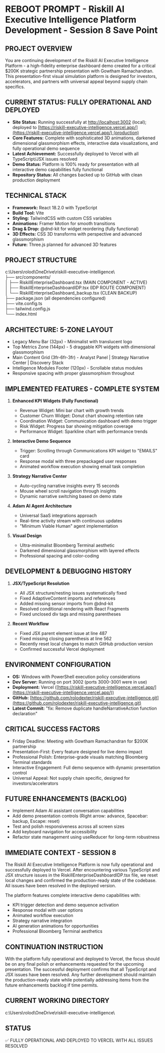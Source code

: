 # REBOOT PROMPT - Riskill AI Executive Intelligence Platform Development - Session 8 Save Point

## PROJECT OVERVIEW

You are continuing development of the Riskill AI Executive Intelligence Platform - a high-fidelity enterprise dashboard demo created for a critical $200K strategic partnership presentation with Gowtham Ramachandran. This presentation-first visual simulation platform is designed for investors, accelerators, and partners with universal appeal beyond supply chain specifics.

## CURRENT STATUS: FULLY OPERATIONAL AND DEPLOYED

- **Site Status:** Running successfully at [http://localhost:3002](http://localhost:3002/) (local); deployed to [https://riskill-executive-intelligence.vercel.app/](https://riskill-executive-intelligence.vercel.app/) (production)
- **Core Features:** Complete with sophisticated 3D animations, darkened dimensional glassmorphism effects, interactive data visualizations, and fully operational demo sequence
- **Latest Achievement:** Successfully deployed to Vercel with all TypeScript/JSX issues resolved
- **Demo Status:** Platform is 100% ready for presentation with all interactive demo capabilities fully functional
- **Repository Status:** All changes backed up to GitHub with clean production deployment

## TECHNICAL STACK

- **Framework:** React 18.2.0 with TypeScript
- **Build Tool:** Vite
- **Styling:** TailwindCSS with custom CSS variables
- **Animations:** Framer Motion for smooth transitions
- **Drag & Drop:** @dnd-kit for widget reordering (fully functional)
- **3D Effects:** CSS 3D transforms with perspective and advanced glassmorphism
- **Future:** Three.js planned for advanced 3D features

## PROJECT STRUCTURE

c:\Users\rolod\OneDrive\riskill-executive-intelligence\  
├── src/components/  
│   ├── RiskillEnterpriseDashboard.tsx (MAIN COMPONENT - ACTIVE)  
│   ├── RiskillEnterpriseDashboardIDP.tsx (IDP ROUTE COMPONENT)  
│   └── RiskillEnterpriseDashboard_backup.tsx (CLEAN BACKUP)  
├── package.json (all dependencies configured)  
├── vite.config.ts  
├── tailwind.config.js  
└── index.html

## ARCHITECTURE: 5-ZONE LAYOUT

- Legacy Menu Bar (32px) - Minimalist with translucent logo
- Top Metrics Zone (144px) - 5 draggable KPI widgets with dimensional glassmorphism
- Main Content Grid (3fr-6fr-3fr) - Analyst Panel | Strategy Narrative Center | Discovery Stack
- Intelligence Modules Footer (120px) - Scrollable status modules
- Responsive spacing with proper glassmorphism throughout

## IMPLEMENTED FEATURES - COMPLETE SYSTEM

1. **Enhanced KPI Widgets (Fully Functional)**
    
    - Revenue Widget: Mini bar chart with growth trends
    - Customer Churn Widget: Donut chart showing retention rate
    - Coordination Widget: Communication dashboard with demo trigger
    - Risk Widget: Progress bar showing mitigation coverage
    - Performance Widget: Sparkline chart with performance trends
2. **Interactive Demo Sequence**
    
    - Trigger: Scrolling through Communications KPI widget to "EMAILS" card
    - Response modal with three prepackaged user responses
    - Animated workflow execution showing email task completion
3. **Strategy Narrative Center**
    
    - Auto-cycling narrative insights every 15 seconds
    - Mouse wheel scroll navigation through insights
    - Dynamic narrative switching based on demo state
4. **Adam AI Agent Architecture**
    
    - Universal SaaS integrations approach
    - Real-time activity stream with continuous updates
    - "Minimum Viable Human" agent implementation
5. **Visual Design**
    
    - Ultra-minimalist Bloomberg Terminal aesthetic
    - Darkened dimensional glassmorphism with layered effects
    - Professional spacing and color-coding

## DEVELOPMENT & DEBUGGING HISTORY

1. **JSX/TypeScript Resolution**
    
    - All JSX structure/nesting issues systematically fixed
    - Fixed AdaptiveContent imports and references
    - Added missing sensor imports from @dnd-kit
    - Resolved conditional rendering with React Fragments
    - Fixed unclosed div tags and missing parentheses
2. **Recent Workflow**
    
    - Fixed JSX parent element issue at line 487
    - Fixed missing closing parenthesis at line 562
    - Recently reset local changes to match GitHub production version
    - Confirmed successful Vercel deployment

## ENVIRONMENT CONFIGURATION

- **OS:** Windows with PowerShell execution policy considerations
- **Dev Server:** Running on port 3002 (ports 3000-3001 were in use)
- **Deployment:** Vercel ([https://riskill-executive-intelligence.vercel.app/](https://riskill-executive-intelligence.vercel.app/))
- **GitHub:** [https://github.com/rolodexter/riskill-executive-intelligence.git](https://github.com/rolodexter/riskill-executive-intelligence.git)
- **Latest Commit:** "fix: Remove duplicate handleNarrativeAction function declaration"

## CRITICAL SUCCESS FACTORS

- Friday Deadline: Meeting with Gowtham Ramachandran for $200K partnership
- Presentation-First: Every feature designed for live demo impact
- Professional Polish: Enterprise-grade visuals matching Bloomberg Terminal standards
- Interactive Engagement: Full demo sequence with dynamic presentation control
- Universal Appeal: Not supply chain specific, designed for investors/accelerators

## FUTURE ENHANCEMENTS (BACKLOG)

- Implement Adam AI assistant conversation capabilities
- Add demo presentation controls (Right arrow: advance, Spacebar: backup, Escape: reset)
- Test and polish responsiveness across all screen sizes
- Add keyboard navigation for accessibility
- Refactor state management using useReducer for long-term robustness

## IMMEDIATE CONTEXT - SESSION 8

The Riskill AI Executive Intelligence Platform is now fully operational and successfully deployed to Vercel. After encountering various TypeScript and JSX structure issues in the RiskillEnterpriseDashboardIDP.tsx file, we reset local changes and confirmed the production-ready state of the codebase. All issues have been resolved in the deployed version.

The platform features complete interactive demo capabilities with:

- KPI trigger detection and demo sequence activation
- Response modal with user options
- Animated workflow execution
- Strategy narrative integration
- AI generation animations for opportunities
- Professional Bloomberg Terminal aesthetics

## CONTINUATION INSTRUCTION

With the platform fully operational and deployed to Vercel, the focus should be on any final polish or enhancements requested for the upcoming presentation. The successful deployment confirms that all TypeScript and JSX issues have been resolved. Any further development should maintain the production-ready state while potentially addressing items from the future enhancements backlog if time permits.

## CURRENT WORKING DIRECTORY

c:\Users\rolod\OneDrive\riskill-executive-intelligence\

## STATUS

✅ FULLY OPERATIONAL AND DEPLOYED TO VERCEL WITH ALL ISSUES RESOLVED